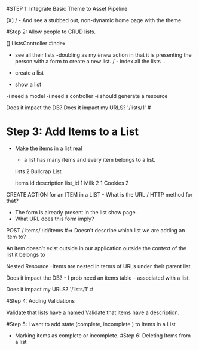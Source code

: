 #STEP 1: Integrate Basic Theme to Asset Pipeline

[X]  / - And see a stubbed out, non-dynamic home page with the theme.

#Step 2: Allow people to CRUD lists.


[] ListsController
  #index
- see all their lists
-doubling as my #new action in that it is presenting the person with a form to create a new list.
/ - index all the lists ...
- create a list


- show a list

-i need a model
-i need a controller
-i should generate a resource

Does it impact the DB?
Does it impact my URLS? '/lists/1' #

# Step 3: Add Items to a List

- Make the items in a list real
  - a list has many items and every item belongs to a list.

  lists
  2     Bullcrap List

  items
  id    description   list_id
  1       Milk          2
  1       Cookies       2  

CREATE ACTION for an ITEM in a LIST - What is the URL / HTTP method for that?

- The form is already present in the list show page.
- What URL does this form imply?

POST / items/ :id/items #=> Doesn't describe which list we are adding an item to?

An item doesn't exist outside in our application outside the context of the list it belongs to

Nested Resource -Items are nested in terms of URLs under their parent list.

Does it impact the DB? - I prob need an items table - associated with a list.

Does it impact my URLS? '/lists/1' #

#Step 4: Adding Validations

Validate that lists have a named
Validate that items have a description.

#Step 5: I want to add state (complete, incomplete ) to Items in a List
- Marking items as complete or incomplete.
#Step 6: Deleting Items from a list
